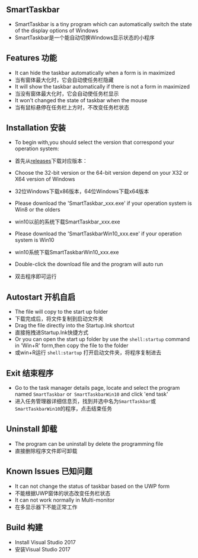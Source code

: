 SmartTaskbar
-----
* SmartTaskbar is a tiny program which can automatically switch the state of the display options of Windows
* SmartTaskbar是一个能自动切换Windows显示状态的小程序

Features 功能
-----
* It can hide the taskbar automatically when a form is in maximized
* 当有窗体最大化时，它会自动使任务栏隐藏
* It will show the taskbar automatically if there is not a form in maximized
* 当没有窗体最大化时，它会自动使任务栏显示
* It won't changed the state of taskbar when the mouse 
* 当有鼠标悬停在任务栏上方时，不改变任务栏状态

Installation 安装
-----
* To begin with,you should select the version that correspond your operation system:
* 首先从[releases](https://github.com/ChanpleCai/SmartTaskbar/releases)下载对应版本：

* Choose the 32-bit version or the 64-bit version depend on your X32 or X64 version of Windows
* 32位Windows下载x86版本，64位Windows下载x64版本
* Please download the 'SmartTaskbar_xxx.exe' if your operation system is Win8 or the olders
* win10以前的系统下载SmartTaskbar_xxx.exe
* Please download the 'SmartTaskbarWin10_xxx.exe' if your operation system is Win10
* win10系统下载SmartTaskbarWin10_xxx.exe
* Double-click the download file and the program will auto run
* 双击程序即可运行

Autostart 开机自启
-----
* The file will copy to the start up folder
* 下载完成后，将文件复制到启动文件夹
* Drag the file directly into the Startup.lnk shortcut
* 直接拖拽进Startup.lnk快捷方式
* Or you can open the start up folder by use the `shell:startup` command in 'Win+R' form,then copy the file to the folder
* 或win+R运行 `shell:startup` 打开启动文件夹，将程序复制进去


Exit 结束程序
-----
* Go to the task manager details page, locate and select the program named `SmartTaskbar` or` SmartTaskbarWin10` and click 'end task'
* 进入任务管理器详细信息页，找到并选中名为`SmartTaskbar`或`SmartTaskbarWin10`的程序，点击结束任务

Uninstall 卸载
-----
* The program can be uninstall by delete the programming file 
* 直接删除程序文件即可卸载

Known Issues 已知问题
-----
* It can not change the status of taskbar based on the UWP form
* 不能根据UWP窗体的状态改变任务栏状态
* It can not work normally in Multi-monitor
* 在多显示器下不能正常工作

Build 构建
-----
* Install Visual Studio 2017
* 安装Visual Studio 2017 
